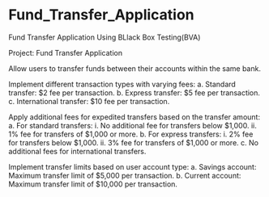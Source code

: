 # Fund_Transfer_Application
Fund Transfer Application Using BLlack Box Testing(BVA)


Project: Fund Transfer Application

Allow users to transfer funds between their accounts within the same bank.

Implement different transaction types with varying fees:
	a. Standard transfer: $2 fee per transaction.
	b. Express transfer: $5 fee per transaction.
	c. International transfer: $10 fee per transaction.
	
Apply additional fees for expedited transfers based on the transfer amount:
	a. For standard transfers:
		i. No additional fee for transfers below $1,000.
		ii. 1% fee for transfers of $1,000 or more.
	b. For express transfers:
		i. 2% fee for transfers below $1,000.
		ii. 3% fee for transfers of $1,000 or more.
	c. No additional fees for international transfers.
	
Implement transfer limits based on user account type:
	a. Savings account: Maximum transfer limit of $5,000 per transaction.
	b. Current account: Maximum transfer limit of $10,000 per transaction.
	

